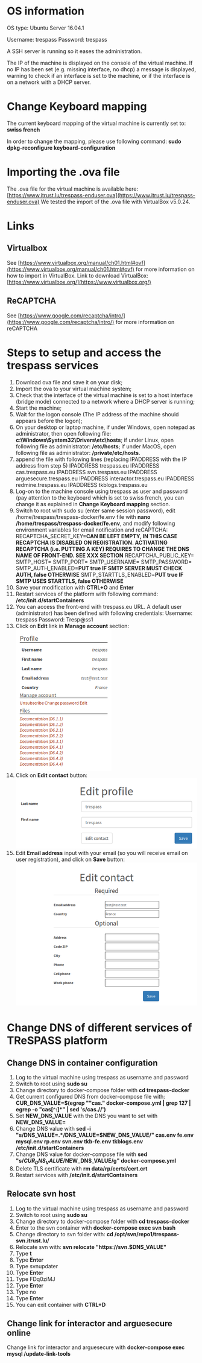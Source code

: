 # OS information
OS type: Ubuntu Server 16.04.1

Username: trespass
Password: trespass

A SSH server is running so it eases the administration.

The IP of the machine is displayed on the console of the virtual machine. If no IP has been set (e.g. missing interface, no dhcp) a message is displayed, warning to check if an interface is set to the machine, or if the interface is on a network with a DHCP server.

# Change Keyboard mapping
The current keyboard mapping of the virtual machine is currently set to: **swiss french**

In order to change the mapping, please use following command:
**sudo dpkg-reconfigure keyboard-configuration**

# Importing the .ova file
The .ova file for the virtual machine is available here: [https://www.itrust.lu/trespass-enduser.ova](https://www.itrust.lu/trespass-enduser.ova)
We tested the import of the .ova file with VirtualBox v5.0.24.

# Links
## Virtualbox
See [https://www.virtualbox.org/manual/ch01.html#ovf](https://www.virtualbox.org/manual/ch01.html#ovf) for more information on how to import in VirtualBox.
Link to download VirtualBox: [https://www.virtualbox.org/](https://www.virtualbox.org/)

## ReCAPTCHA
See [https://www.google.com/recaptcha/intro/](https://www.google.com/recaptcha/intro/) for more information on reCAPTCHA

# Steps to setup and access the trespass services
1. Download ova file and save it on your disk;
1. Import the ova to your virtual machine system;
1. Check that the interface of the virtual machine is set to a host interface (bridge mode) connected to a network where a DHCP server is running;
1. Start the machine;
1. Wait for the logon console (The IP address of the machine should appears before the logon);
1. On your desktop or laptop machine, if under Windows, open notepad as administrator, then open following file: **c:\Windows\System32\Drivers\etc\hosts**; if under Linux, open following file as administrator: **/etc/hosts**; if under MacOS, open following file as administrator: **/private/etc/hosts**.
1. append the file with following lines (replacing IPADDRESS with the IP address from step 5)
IPADDRESS       trespass.eu
IPADDRESS       cas.trespass.eu
IPADDRESS       svn.trespass.eu
IPADDRESS       arguesecure.trespass.eu
IPADDRESS       interactor.trespass.eu
IPADDRESS       redmine.trespass.eu
IPADDRESS       tkblogs.trespass.eu
1. Log-on to the machine console using trespass as user and password (pay attention to the keyboard which is set to swiss french, you can change it as explained in **Change Keyboard mapping** section. 
1. Switch to root with sudo su (enter same session password), edit /home/trespass/trespass-docker/fe.env file with **nano /home/trespass/trespass-docker/fe.env**, and modify following environment variables for email notification and reCAPTCHA:
RECAPTCHA_SECRET_KEY=**CAN BE LEFT EMPTY, IN THIS CASE RECAPTCHA IS DISABLED ON REGISTRATION. ACTIVATING RECAPTCHA (i.e. PUTTING A KEY) REQUIRES TO CHANGE THE DNS NAME OF FRONT-END. SEE XXX SECTION**
RECAPTCHA_PUBLIC_KEY=
SMTP_HOST=
SMTP_PORT=
SMTP_USERNAME=
SMTP_PASSWORD=
SMTP_AUTH_ENABLED=**PUT true IF SMTP SERVER MUST CHECK AUTH, false OTHERWISE**
SMTP_STARTTLS_ENABLED=**PUT true IF SMTP USES STARTTLS, false OTHERWISE**
1. Save your modification with **CTRL+O** and **Enter**
1. Restart services of the platform with following command: **/etc/init.d/startContainers**
1. You can access the front-end with trespass.eu URL. A default user (administrator) has been defined with following credentials:
Username: trespass
Password: Tresp@ss1
1. Click on **Edit** link in **Manage account** section:  
![Edit profile](./home.png  "Edit profile")
1. Click on **Edit contact** button:  
![Edit profile](./editcontact.png  "Edit contact")
1. Edit **Email address** input with your email (so you will receive email on user registration), and click on **Save** button:  
![Edit profile](./editemail.png  "Edit email")

# Change DNS of different services of TReSPASS platform
## Change DNS in container configuration
1. Log to the virtual machine using trespass as username and password
1. Switch to root using **sudo su**
1. Change directory to docker-compose folder with **cd trespass-docker**
1. Get current configured DNS from docker-compose file with: **CUR_DNS_VALUE=$(egrep "\"cas." docker-compose.yml | grep 127 | egrep -o "cas[^:]*" | sed 's/cas.//')**
1. Set **NEW_DNS_VALUE** with the DNS you want to set with **NEW_DNS_VALUE=**
1. Change DNS value with **sed -i "s/DNS_VALUE=.*/DNS_VALUE=$NEW_DNS_VALUE/" cas.env fe.env mysql.env rp.env svn.env tkb-fe.env tkblogs.env /etc/init.d/startContainers**
1. Change DNS value for docker-compose file with **sed "s/$CUR_DNS_VALUE/$NEW_DNS_VALUE/g" docker-compose.yml**
1. Delete TLS certificate with **rm data/rp/certs/cert.crt**
1. Restart services with **/etc/init.d/startContainers**
## Relocate svn host
1. Log to the virtual machine using trespass as username and password
1. Switch to root using **sudo su**
1. Change directory to docker-compose folder with **cd trespass-docker**
1. Enter to the svn container with **docker-compose exec svn bash**
1. Change directory to svn folder with: **cd /opt/svn/repo1/trespass-svn.itrust.lu/**
1. Relocate svn with: **svn relocate "https://svn.$DNS_VALUE"**
1. Type **t**
1. Type **Enter**
1. Type svnupdater
1. Type **Enter**
1. Type FDq0ziMJ
1. Type **Enter**
1. Type no
1. Type **Enter**
1. You can exit container with **CTRL+D**
## Change link for interactor and arguesecure online
Change link for interactor and arguesecure with **docker-compose exec mysql /update-link-tools**